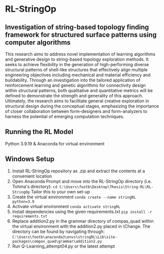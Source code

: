 # RL-StringOp
##  Investigation of string-based topology finding framework for structured surface patterns using computer algorithms

This research aims to address novel implementation of learning algorithms and generative design to string-based topology exploration methods. It seeks to achieve flexibility in the generation of high-performing diverse structural patterns of shell-like structures that effectively align multiple engineering objectives including mechanical and material efficiency and buildability. Through an investigation into the tailored application of reinforcement learning and genetic algorithms for connectivity design within structural patterns, both qualitative and quantitative metrics will be defined to demonstrate the strength and generality of this approach. Ultimately, the research aims to facilitate general creative exploration in structural design during the conceptual stages, emphasizing the importance of closer collaboration between form-designers and form-analyzers to harness the potential of emerging computation techniques.
## Running the RL Model
Python 3.9.19 & Anaconda for virtual environment 

## Windows Setup
1. Install RL-StringOp repository as .zip and extract the contents at a convenient location
2. Open Anaconda Prompt and move into the RL-StringOp directory (i.e. Tohma's directory):
```cd C:\Users\footb\Desktop\Thesis\String-RL\RL-StringOp```
Tailor this to your own set-up
4. Create the virtual environment
```conda create --name stringRL python=3.9```
5. Activate virtual environment 
```conda activate stringRL```
6. Install dependencies using the given requirements.txt
```pip install -r requirements.txt```
7. Replace addition2.py in the grammar directory of compas_quad within the virtual environment with the addition2.py placed in \Change. The directory can be found by navigating through: ```C:\Users\footb\anaconda3\envs\stringRL\Lib\site-packages\compas_quad\grammar\addition2.py```
8. Run Q-Learning_attempt04.py or the latest attempt
